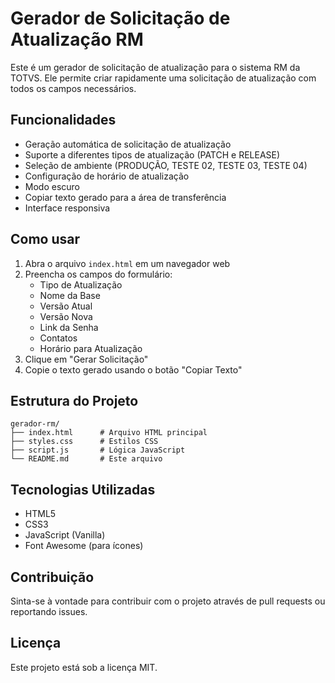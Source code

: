 # Gerador de Solicitação de Atualização RM

Este é um gerador de solicitação de atualização para o sistema RM da TOTVS. Ele permite criar rapidamente uma solicitação de atualização com todos os campos necessários.

## Funcionalidades

- Geração automática de solicitação de atualização
- Suporte a diferentes tipos de atualização (PATCH e RELEASE)
- Seleção de ambiente (PRODUÇÃO, TESTE 02, TESTE 03, TESTE 04)
- Configuração de horário de atualização
- Modo escuro
- Copiar texto gerado para a área de transferência
- Interface responsiva

## Como usar

1. Abra o arquivo `index.html` em um navegador web
2. Preencha os campos do formulário:
   - Tipo de Atualização
   - Nome da Base
   - Versão Atual
   - Versão Nova
   - Link da Senha
   - Contatos
   - Horário para Atualização
3. Clique em "Gerar Solicitação"
4. Copie o texto gerado usando o botão "Copiar Texto"

## Estrutura do Projeto

```
gerador-rm/
├── index.html      # Arquivo HTML principal
├── styles.css      # Estilos CSS
├── script.js       # Lógica JavaScript
└── README.md       # Este arquivo
```

## Tecnologias Utilizadas

- HTML5
- CSS3
- JavaScript (Vanilla)
- Font Awesome (para ícones)

## Contribuição

Sinta-se à vontade para contribuir com o projeto através de pull requests ou reportando issues.

## Licença

Este projeto está sob a licença MIT. 